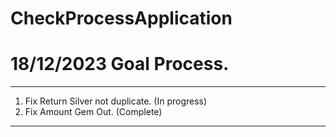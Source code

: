# CheckProcessApplication
# 18/12/2023 Goal Process.
-----------------------------------------------------------------
1. Fix Return Silver not duplicate. (In progress)
2. Fix Amount Gem Out. (Complete)
-----------------------------------------------------------------
